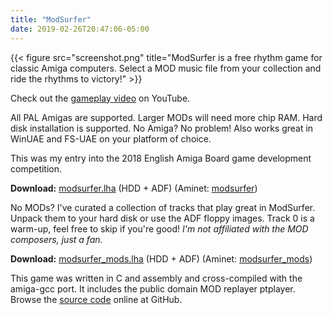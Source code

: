 ```yaml
---
title: "ModSurfer"
date: 2019-02-26T20:47:06-05:00
---
```


{{< figure src="screenshot.png" title="ModSurfer is a free rhythm game for classic Amiga computers. Select a MOD music file from your collection and ride the rhythms to victory!" >}}

Check out the [gameplay video](https://www.youtube.com/watch?v=Jl_jp1rkMa8) on YouTube.

All PAL Amigas are supported. Larger MODs will need more chip RAM. Hard disk installation is supported. No Amiga? No problem! Also works great in WinUAE and FS-UAE on your platform of choice.

This was my entry into the 2018 English Amiga Board game development competition. 

**Download:** [modsurfer.lha](/modsurfer/modsurfer.lha) (HDD + ADF) (Aminet: [modsurfer](http://aminet.net/package/game/misc/modsurfer))

No MODs? I've curated a collection of tracks that play great in ModSurfer. Unpack them to your hard disk or use the ADF floppy images. Track 0 is a warm-up, feel free to skip if you're good! *I'm not affiliated with the MOD composers, just a fan.*

**Download:** [modsurfer_mods.lha](/modsurfer/modsurfer_mods.lha) (HDD + ADF) (Aminet: [modsurfer_mods](http://aminet.net/package/game/misc/modsurfer_mods))

This game was written in C and assembly and cross-compiled with the amiga-gcc port. It includes the public domain MOD replayer ptplayer. Browse the [source code](https://github.com/amigageek/modsurfer) online at GitHub.
